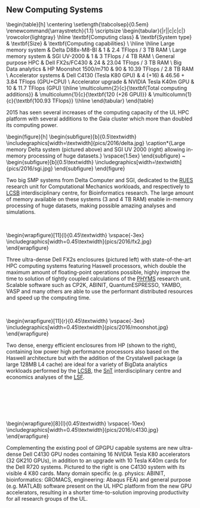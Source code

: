 ## New Computing Systems

\begin{table}[h]
  \centering
  \setlength{\tabcolsep}{0.5em}
  \renewcommand{\arraystretch}{1.1}
  \scriptsize
  \begin{tabular}{|r||c|c|c|}
    \rowcolor{lightgray} 
    \hline
    \textbf{Computing class} & \textbf{System type} & \textbf{Size} & \textbf{Computing capabilities} \\ \hline \hline
    Large memory system   & Delta D88x-M8-BI           & 1    & 2.4 TFlops / 3 TB RAM         \\
    Large memory system   & SGI  UV-2000               & 1    & 3 TFlops / 4 TB RAM           \\
    General purpose HPC   & Dell FX2s/FC430            & 24   & 23.04 TFlops / 3 TB RAM       \\
    Big Data analytics    & HP Moonshot 1500/m710      & 90   & 10.39 TFlops / 2.8 TB RAM     \\
    Accelerator systems   & Dell C4130 (Tesla K80 GPU) & 4 (+16) & 46.56 + 3.84 TFlops (GPU+CPU) \\
    Accelerator upgrade   & NVIDIA Tesla K40m GPU     & 10       & 11.7 TFlops (GPU)          \\\hline
    \multicolumn{2}{c}{\textbf{Total computing additions}} & \multicolumn{1}{c}{\textbf{120 (+26 GPU)}} & \multicolumn{1}{c}{\textbf{100.93 TFlops}} \\\hline
  \end{tabular}
\end{table}

2015 has seen several increases of the computing capacity of the UL HPC platform with several additions to the Gaia cluster which more than doubled its computing power.

\begin{figure}[h]
    \begin{subfigure}[b]{0.5\textwidth}
        \includegraphics[width=\textwidth]{pics/2016/delta.jpg}
        \caption*{Large memory Delta system (pictured above) and SGI UV 2000 (right) allowing in-memory processing of huge datasets.}
        \vspace{1.5ex}
    \end{subfigure}
    ~
    \begin{subfigure}[b]{0.5\textwidth}
        \includegraphics[width=\textwidth]{pics/2016/sgi.jpg}
    \end{subfigure}
\end{figure}

Two big SMP systems from Delta Computer and SGI, dedicated to the [RUES](http://wwwfr.uni.lu/research/fstc/research_unit_in_engineering_science_rues) research unit for Computational Mechanics workloads, and respectively to [LCSB](http://lcsb.uni.lu) interdisciplinary centre, for Bioinformatics research.
The large amount of memory available on these systems (3 and 4 TB RAM) enable in-memory processing of huge datasets, making possible amazing analyses and simulations.

&nbsp;

\begin{wrapfigure}[11]{l}{0.45\textwidth}
  \vspace{-3ex}
  \includegraphics[width=0.45\textwidth]{pics/2016/fx2.jpg}
\end{wrapfigure}

Three ultra-dense Dell FX2s enclosures (pictured left) with state-of-the-art HPC computing systems featuring Haswell processors, which double the maximum amount of floating-point operations possible, highly improve the time to solution of tightly coupled calculations of the [PHYMS](http://wwwen.uni.lu/research/fstc/physics_and_materials_science_research_unit) research unit. Scalable software such as CP2K, ABINIT, QuantumESPRESSO, YAMBO, VASP and many others are able to use the performant distributed resources and speed up the computing time.
  
&nbsp;

\begin{wrapfigure}[11]{r}{0.45\textwidth}
  \vspace{-3ex}
  \includegraphics[width=0.45\textwidth]{pics/2016/moonshot.jpg}
\end{wrapfigure}

Two dense, energy efficient enclosures from HP (shown to the right), containing low power high performance processors also based on the Haswell architecture but with the addition of the Crystalwell package (a large 128MB L4 cache) are ideal for a variety of BigData analytics workloads performed by the [LCSB](http://lcsb.uni.lu), the [SnT](http://snt.uni.lu) interdisciplinary centre and economics analyses of the [LSF](http://lsf.uni.lu).
 
&nbsp;
 
&nbsp;
 
&nbsp;
 
\begin{wrapfigure}[8]{l}{0.45\textwidth}
  \vspace{-10ex}
  \includegraphics[width=0.45\textwidth]{pics/2016/c4130.jpg}
\end{wrapfigure}

Complementing the existing pool of GPGPU capable systems are new ultra-dense Dell C4130 GPU nodes containing 16 NVIDIA Tesla K80 accelerators (32 GK210 GPUs), in addition to an upgrade with 10 Tesla K40m cards for the Dell R720 systems. Pictured to the right is one C4130 system with its visible 4 K80 cards.
Many domain specific (e.g. physics: ABINIT, bioinformatics: GROMACS, engineering: Abaqus FEA) and general purpose (e.g. MATLAB) software present on the UL HPC platform  from the new GPU accelerators, resulting in a shorter time-to-solution improving productivity for all research groups of the UL.
